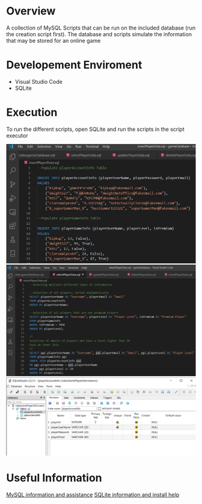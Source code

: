 # Overview
A collection of MySQL Scripts that can be run on the included database (run the creation script first). The database and scripts simulate the information that may be stored for an online game

# Developement Enviroment

* Visual Studio Code
* SQLite


# Execution

To run the different scripts, open SQLite and run the scripts in the script executor

![A screenshot of the population script](populateTables.png)
![A screenshot of selection script](selectDataFromTables.png)
![A screenshot of the SQLite view](SQLiteStudioView.png)

# Useful Information

[MySQL information and assistance](https://www.w3schools.com/sql/)
[SQLite information and install help](https://www.sqlitetutorial.net/sqlite-getting-started/)